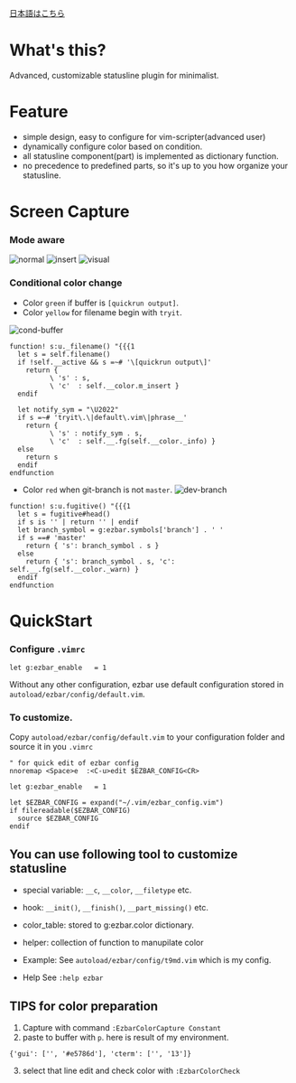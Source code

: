 [日本語はこちら](https://github.com/t9md/vim-ezbar/blob/master/README-JP.md)

# What's this?
Advanced, customizable statusline plugin for minimalist.

# Feature
* simple design, easy to configure for vim-scripter(advanced user)
* dynamically configure color based on condition.
* all statusline component(part) is implemented as dictionary function.
* no precedence to predefined parts, so it's up to you how organize your statusline.

# Screen Capture

### Mode aware
![normal](https://raw.github.com/t9md/t9md/master/img/ezbar/neon-normal.png)
![insert](https://raw.github.com/t9md/t9md/master/img/ezbar/neon-insert.png)
![visual](https://raw.github.com/t9md/t9md/master/img/ezbar/neon-visual.png)

### Conditional color change

* Color `green` if buffer is `[quickrun output]`.
* Color `yellow` for filename begin with `tryit`.

![cond-buffer](https://raw.github.com/t9md/t9md/master/img/ezbar/cond-buffer.png)
```vim
function! s:u._filename() "{{{1
  let s = self.filename()
  if !self.__active && s =~# '\[quickrun output\]'
    return {
          \ 's' : s,
          \ 'c'  : self.__color.m_insert }
  endif

  let notify_sym = "\U2022"
  if s =~# 'tryit\.\|default\.vim\|phrase__'
    return {
          \ 's' : notify_sym . s,
          \ 'c'  : self.__.fg(self.__color._info) }
  else
    return s
  endif
endfunction
```

* Color `red` when git-branch is not `master`.
![dev-branch](https://raw.github.com/t9md/t9md/master/img/ezbar/cond-git-branch.png)
```vim
function! s:u.fugitive() "{{{1
  let s = fugitive#head()
  if s is '' | return '' | endif
  let branch_symbol = g:ezbar.symbols['branch'] . ' '
  if s ==# 'master'
    return { 's': branch_symbol . s }
  else
    return { 's': branch_symbol . s, 'c': self.__.fg(self.__color._warn) }
  endif
endfunction
```

# QuickStart

### Configure  `.vimrc`

```Vim
let g:ezbar_enable   = 1
```

Without any other configuration, ezbar use default configuration stored
in `autoload/ezbar/config/default.vim`.

### To customize.

Copy `autoload/ezbar/config/default.vim` to your configuration folder and source it in you `.vimrc`

```Vim
" for quick edit of ezbar config
nnoremap <Space>e  :<C-u>edit $EZBAR_CONFIG<CR>

let g:ezbar_enable   = 1

let $EZBAR_CONFIG = expand("~/.vim/ezbar_config.vim")
if filereadable($EZBAR_CONFIG)
  source $EZBAR_CONFIG
endif
```

## You can use following tool to customize statusline

* special variable: `__c`, `__color`, `__filetype` etc.
* hook: `__init()`, `__finish()`, `__part_missing()` etc.
* color_table: stored to g:ezbar.color dictionary.
* helper: collection of function to manupilate color

* Example:
See `autoload/ezbar/config/t9md.vim` which is my config.

* Help
See `:help ezbar`

## TIPS for color preparation

1. Capture with command `:EzbarColorCapture Constant`  
2. paste to buffer with `p`. here is result of my environment.  

```Vim
{'gui': ['', '#e5786d'], 'cterm': ['', '13']}
```

3. select that line edit and check color with `:EzbarColorCheck`  
